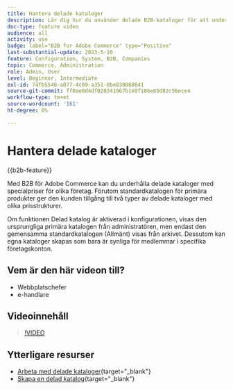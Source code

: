 ```yaml
---
title: Hantera delade kataloger
description: Lär dig hur du använder delade B2B-kataloger för att underhålla kataloger med anpassade priser för olika företag.
doc-type: feature video
audience: all
activity: use
badge: label="B2B for Adobe Commerce" type="Positive"
last-substantial-update: 2023-5-10
feature: Configuration, System, B2B, Companies
topic: Commerce, Administration
role: Admin, User
level: Beginner, Intermediate
exl-id: 74fb5548-a077-4c09-a351-0be830060841
source-git-commit: ff0ae0d4df028341967b1e0f186e85d83c56ece4
workflow-type: tm+mt
source-wordcount: '161'
ht-degree: 0%

---
```


# Hantera delade kataloger

{{b2b-feature}}

Med B2B för Adobe Commerce kan du underhålla delade kataloger med specialpriser för olika företag. Förutom standardkatalogen för primära produkter ger den kunden tillgång till två typer av delade kataloger med olika prisstrukturer.

Om funktionen Delad katalog är aktiverad i konfigurationen, visas den ursprungliga primära katalogen från administratören, men endast den gemensamma standardkatalogen (Allmänt) visas från arkivet. Dessutom kan egna kataloger skapas som bara är synliga för medlemmar i specifika företagskonton.

## Vem är den här videon till?

- Webbplatschefer
- e-handlare

## Videoinnehåll

>[!VIDEO](https://video.tv.adobe.com/v/344446?quality=12&learn=on)

## Ytterligare resurser

- [Arbeta med delade kataloger](https://experienceleague.adobe.com/docs/commerce-admin/b2b/shared-catalogs/catalog-shared.html){target="_blank"}
- [Skapa en delad katalog](https://experienceleague.adobe.com/docs/commerce-admin/b2b/shared-catalogs/define/catalog-shared-create.html){target="_blank"}
